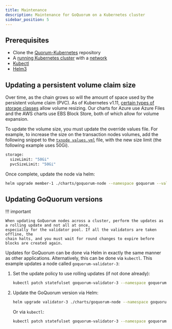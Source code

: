 ```yaml
---
title: Maintenance
description: Maintenance for GoQuorum on a Kubernetes cluster
sidebar_position: 5
---
```


## Prerequisites

- Clone the [Quorum-Kubernetes](https://github.com/ConsenSys/quorum-kubernetes) repository
- A [running Kubernetes cluster](./create-cluster.md) with a [network](./deploy-charts.md)
- [Kubectl](https://kubernetes.io/docs/tasks/tools/)
- [Helm3](https://helm.sh/docs/intro/install/)

## Updating a persistent volume claim size

Over time, as the chain grows so will the amount of space used by the persistent volume claim (PVC). As of Kubernetes v1.11, [certain types of storage classes](https://kubernetes.io/docs/concepts/storage/storage-classes/#allow-volume-expansion) allow volume resizing. Our charts for Azure use Azure Files and the AWS charts use EBS Block Store, both of which allow for volume expansion.

To update the volume size, you must update the override values file. For example, to increase the size on the transaction nodes volumes, add the following snippet to the [`txnode values.yml`](https://github.com/ConsenSys/quorum-kubernetes/blob/master/helm/values/txnode.yml) file, with the new size limit (the following example uses 50Gi).

```bash
storage:
  sizeLimit: "50Gi"
  pvcSizeLimit: "50Gi"
```

Once complete, update the node via helm:

```bash
helm upgrade member-1 ./charts/goquorum-node --namespace goquorum --values ./values/txnode.yml
```

## Updating GoQuorum versions

!!! important

    When updating GoQuorum nodes across a cluster, perform the updates as a rolling update and not all at once,
    especially for the validator pool. If all the validators are taken offline, the
    chain halts, and you must wait for round changes to expire before blocks are created again.

Updates for GoQuorum can be done via Helm in exactly the same manner as other applications. Alternatively, this can be done via `kubectl`. This example updates a node called `goquorum-validator-3`:

1. Set the update policy to use rolling updates (if not done already):

   ```bash
   kubectl patch statefulset goquorum-validator-3 --namespace goquorum -p '{"spec":{"updateStrategy":{"type":"RollingUpdate"}}}'
   ```

2. Update the GoQuorum version via Helm:

   ```bash
   helm upgrade validator-3 ./charts/goquorum-node --namespace goquorum --values ./values/validator.yml --set image.goquorum.tag=21.10.0
   ```

   Or via `kubectl`:

   ```bash
   kubectl patch statefulset goquorum-validator-3 --namespace goquorum --type='json' -p='[{"op": "replace", "path": "/spec/template/spec/containers/0/image", "value":"quorumengineering/goquorum:21.10.0"}]'
   ```
